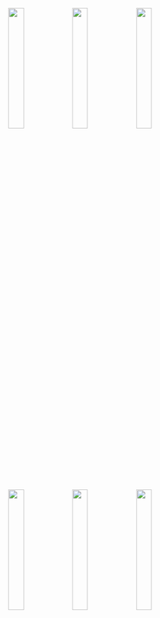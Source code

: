 <img width="25%" src="https://user-images.githubusercontent.com/31420144/100611370-d4be5180-3343-11eb-813d-0648d331dbff.png"></img> 
<img width="25%" src="https://user-images.githubusercontent.com/31420144/100611396-dc7df600-3343-11eb-8f23-e0ba2753c261.png"></img> 
<img width="25%" src="https://user-images.githubusercontent.com/31420144/100611385-d9830580-3343-11eb-8c0d-cc232ce28855.png"></img> 
<img width="25%" src="https://user-images.githubusercontent.com/31420144/100611399-de47b980-3343-11eb-8607-e12b90cc4ce0.png"></img> 
<img width="25%" src="https://user-images.githubusercontent.com/31420144/100611423-e4d63100-3343-11eb-9591-a904561561c6.png"></img> 
<img width="25%" src="https://user-images.githubusercontent.com/31420144/100611411-e142aa00-3343-11eb-8ae6-dfa783b2b497.png"></img>
